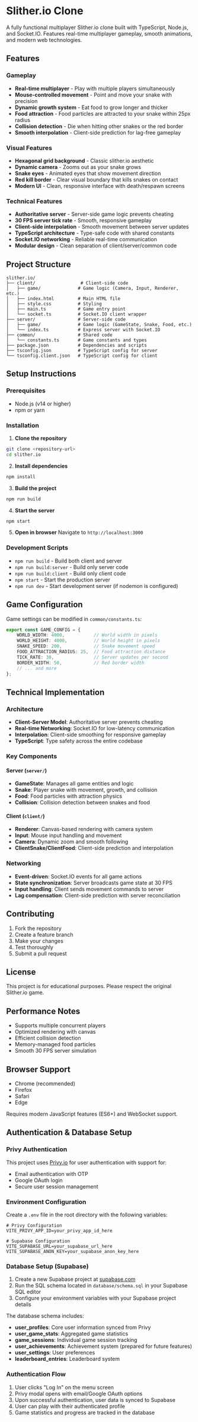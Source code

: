 # Slither.io Clone

A fully functional multiplayer Slither.io clone built with TypeScript, Node.js, and Socket.IO. Features real-time multiplayer gameplay, smooth animations, and modern web technologies.

## Features

### Gameplay
- **Real-time multiplayer** - Play with multiple players simultaneously
- **Mouse-controlled movement** - Point and move your snake with precision
- **Dynamic growth system** - Eat food to grow longer and thicker
- **Food attraction** - Food particles are attracted to your snake within 25px radius
- **Collision detection** - Die when hitting other snakes or the red border
- **Smooth interpolation** - Client-side prediction for lag-free gameplay

### Visual Features
- **Hexagonal grid background** - Classic slither.io aesthetic
- **Dynamic camera** - Zooms out as your snake grows
- **Snake eyes** - Animated eyes that show movement direction
- **Red kill border** - Clear visual boundary that kills snakes on contact
- **Modern UI** - Clean, responsive interface with death/respawn screens

### Technical Features
- **Authoritative server** - Server-side game logic prevents cheating
- **30 FPS server tick rate** - Smooth, responsive gameplay
- **Client-side interpolation** - Smooth movement between server updates
- **TypeScript architecture** - Type-safe code with shared constants
- **Socket.IO networking** - Reliable real-time communication
- **Modular design** - Clean separation of client/server/common code

## Project Structure

```
slither.io/
├── client/                 # Client-side code
│   ├── game/              # Game logic (Camera, Input, Renderer, etc.)
│   ├── index.html         # Main HTML file
│   ├── style.css          # Styling
│   ├── main.ts            # Game entry point
│   └── socket.ts          # Socket.IO client wrapper
├── server/                # Server-side code
│   ├── game/              # Game logic (GameState, Snake, Food, etc.)
│   └── index.ts           # Express server with Socket.IO
├── common/                # Shared code
│   └── constants.ts       # Game constants and types
├── package.json           # Dependencies and scripts
├── tsconfig.json          # TypeScript config for server
└── tsconfig.client.json   # TypeScript config for client
```

## Setup Instructions

### Prerequisites
- Node.js (v14 or higher)
- npm or yarn

### Installation

1. **Clone the repository**
```bash
git clone <repository-url>
cd slither.io
```

2. **Install dependencies**
```bash
npm install
```

3. **Build the project**
```bash
npm run build
```

4. **Start the server**
```bash
npm start
```

5. **Open in browser**
Navigate to `http://localhost:3000`

### Development Scripts

- `npm run build` - Build both client and server
- `npm run build:server` - Build only server code
- `npm run build:client` - Build only client code
- `npm start` - Start the production server
- `npm run dev` - Start development server (if nodemon is configured)

## Game Configuration

Game settings can be modified in `common/constants.ts`:

```typescript
export const GAME_CONFIG = {
    WORLD_WIDTH: 4000,           // World width in pixels
    WORLD_HEIGHT: 4000,          // World height in pixels
    SNAKE_SPEED: 200,            // Snake movement speed
    FOOD_ATTRACTION_RADIUS: 25,  // Food attraction distance
    TICK_RATE: 30,               // Server updates per second
    BORDER_WIDTH: 50,            // Red border width
    // ... and more
};
```

## Technical Implementation

### Architecture
- **Client-Server Model**: Authoritative server prevents cheating
- **Real-time Networking**: Socket.IO for low-latency communication
- **Interpolation**: Client-side smoothing for responsive gameplay
- **TypeScript**: Type safety across the entire codebase

### Key Components

#### Server (`server/`)
- **GameState**: Manages all game entities and logic
- **Snake**: Player snake with movement, growth, and collision
- **Food**: Food particles with attraction physics
- **Collision**: Collision detection between snakes and food

#### Client (`client/`)
- **Renderer**: Canvas-based rendering with camera system
- **Input**: Mouse input handling and movement
- **Camera**: Dynamic zoom and smooth following
- **ClientSnake/ClientFood**: Client-side prediction and interpolation

### Networking
- **Event-driven**: Socket.IO events for all game actions
- **State synchronization**: Server broadcasts game state at 30 FPS
- **Input handling**: Client sends movement commands to server
- **Lag compensation**: Client-side prediction with server reconciliation

## Contributing

1. Fork the repository
2. Create a feature branch
3. Make your changes
4. Test thoroughly
5. Submit a pull request

## License

This project is for educational purposes. Please respect the original Slither.io game.

## Performance Notes

- Supports multiple concurrent players
- Optimized rendering with canvas
- Efficient collision detection
- Memory-managed food particles
- Smooth 30 FPS server simulation

## Browser Support

- Chrome (recommended)
- Firefox
- Safari
- Edge

Requires modern JavaScript features (ES6+) and WebSocket support. 

## Authentication & Database Setup

### Privy Authentication
This project uses [Privy.io](https://privy.io) for user authentication with support for:
- Email authentication with OTP
- Google OAuth login
- Secure user session management

### Environment Configuration
Create a `.env` file in the root directory with the following variables:

```env
# Privy Configuration
VITE_PRIVY_APP_ID=your_privy_app_id_here

# Supabase Configuration  
VITE_SUPABASE_URL=your_supabase_url_here
VITE_SUPABASE_ANON_KEY=your_supabase_anon_key_here
```

### Database Setup (Supabase)
1. Create a new Supabase project at [supabase.com](https://supabase.com)
2. Run the SQL schema located in `database/schema.sql` in your Supabase SQL editor
3. Configure your environment variables with your Supabase project details

The database schema includes:
- **user_profiles**: Core user information synced from Privy
- **user_game_stats**: Aggregated game statistics
- **game_sessions**: Individual game session tracking
- **user_achievements**: Achievement system (prepared for future features)
- **user_settings**: User preferences
- **leaderboard_entries**: Leaderboard system

### Authentication Flow
1. User clicks "Log In" on the menu screen
2. Privy modal opens with email/Google OAuth options  
3. Upon successful authentication, user data is synced to Supabase
4. User can play with their authenticated profile
5. Game statistics and progress are tracked in the database 